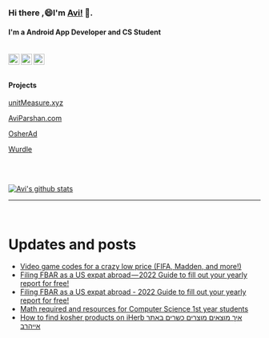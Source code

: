 
<!--
**avipars/avipars** is a ✨ _special_ ✨ repository because its `README.md` (this file) appears on your GitHub profile.

Here are some ideas to get you started:

- 🔭 I’m currently working on ...
- 🌱 I’m currently learning ...
- 👯 I’m looking to collaborate on ...
- 🤔 I’m looking for help with ...
- 💬 Ask me about ...
- 📫 How to reach me: ...
- 😄 Pronouns: ...
- ⚡ Fun fact: ...
-->

### Hi there ,😄I'm [Avi!](https://www.aviparshan.com/?utm_source=ghb) 👋.  
#### I'm a Android App Developer and CS Student

<br/>
<a href="https://twitter.com/aviinfinity">
  <img align="left" alt="Twitter" width="22px" src="https://cdn.jsdelivr.net/npm/simple-icons@v3/icons/twitter.svg" />
</a>
<a href="https://www.linkedin.com/in/aviparshan/">
  <img align="left" alt="Linkedin" width="22px" src="https://cdn.jsdelivr.net/npm/simple-icons@v3/icons/linkedin.svg" />
</a>
<a href="https://www.instagram.com/aviparshan/">
  <img align="left" alt="Instagram" width="22px" src="https://cdn.jsdelivr.net/npm/simple-icons@v3/icons/instagram.svg" />
</a>

<br />

<br />



#### Projects

[unitMeasure.xyz](https://www.unitmeasure.xyz/?utm_source=ghb)


[AviParshan.com](https://www.aviparshan.com/?utm_source=ghb)

[OsherAd](https://aviparshan.com/OsherAd/?utm_source=ghb)

[Wurdle](https://avipars.github.io/WordleOSS/?utm_source=ghb)

<br /> 


<br />

[![Avi's github stats](https://github-readme-stats.vercel.app/api?username=avipars)](https://github.com/anuraghazra/github-readme-stats)


*************

<br />

# Updates and posts
<!-- BLOG-POST-LIST:START -->
- [Video game codes for a crazy low price &lpar;FIFA, Madden, and more!&rpar;](http://sales.aviparshan.com/2022/07/video-game-codes-for-crazy-low-price.html)
- [Filing FBAR as a US expat abroad — 2022 Guide to fill out your yearly report for free!](https://aviparshan.medium.com/filing-fbar-as-a-us-expat-abroad-2022-guide-to-fill-out-your-yearly-report-for-free-8dd35ed3d78c?source=rss-aa2514e75b06------2)
- [Filing FBAR as a US expat abroad - 2022 Guide to fill out your yearly report for free!](http://sales.aviparshan.com/2022/06/filing-fbar-as-us-expat-abroad-2022.html)
- [Math required and resources for Computer Science 1st year students](http://tech.aviparshan.com/2022/06/math-required-for-computer-science-1st.html)
- [How to find kosher products on iHerb  איך מוצאים מוצרים כשרים באתר אייהרב](http://sales.aviparshan.com/2022/06/how-to-find-kosher-products-on-iherb.html)
<!-- BLOG-POST-LIST:END -->


